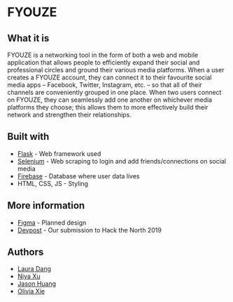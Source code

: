 # FYOUZE

## What it is
FYOUZE is a networking tool in the form of both a web and mobile application that allows people to efficiently expand their social and professional circles and ground their various media platforms. When a user creates a FYOUZE account, they can connect it to their favourite social media apps – Facebook, Twitter, Instagram, etc. – so that all of their channels are conveniently grouped in one place. When two users connect on FYOUZE, they can seamlessly add one another on whichever media platforms they choose; this allows them to more effectively build their network and strengthen their relationships.

## Built with
* [Flask](http://flask.palletsprojects.com/en/1.1.x/) - Web framework used
* [Selenium](https://www.seleniumhq.org/) - Web scraping to login and add friends/connections on social media
* [Firebase](http://firebase.com) - Database where user data lives
* HTML, CSS, JS - Styling

## More information
* [Figma](https://www.figma.com/file/2CewOkeDN4slCFh91S9ojJ/Social-Media-UI?node-id=0%3A1) - Planned design
* [Devpost](https://devpost.com/software/fyouze) - Our submission to Hack the North 2019

## Authors
* [Laura Dang](https://github.com/lauradang)
* [Niya Xu](https://github.com/kneeya)
* [Jason Huang](https://github.com/jason17h)
* [Olivia Xie](https://github.com/olivia-xie)
